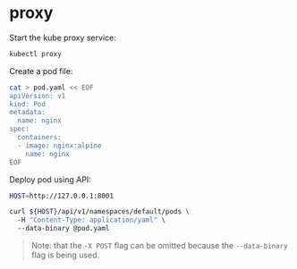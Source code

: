 # proxy

Start the kube proxy service:
```bash
kubectl proxy
```

Create a pod file:
```bash
cat > pod.yaml << EOF
apiVersion: v1
kind: Pod
metadata:
  name: nginx
spec:
  containers:
  - image: nginx:alpine
    name: nginx
EOF
```

Deploy pod using API:
```bash
HOST=http://127.0.0.1:8001

curl ${HOST}/api/v1/namespaces/default/pods \
  -H "Content-Type: application/yaml" \
  --data-binary @pod.yaml
```
> Note: that the `-X POST` flag can be omitted because the `--data-binary` flag is being used.
